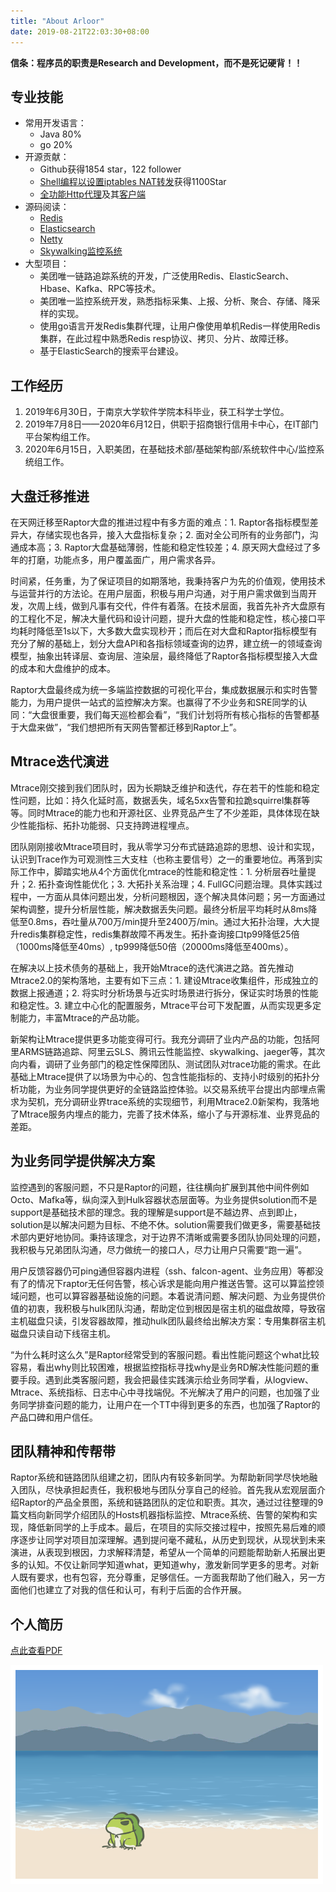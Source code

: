 ```yaml
---
title: "About Arloor"
date: 2019-08-21T22:03:30+08:00
---
```


**信条：程序员的职责是Research and Development，而不是死记硬背！！**

## 专业技能

- 常用开发语言：
    - Java 80%
    - go 20%
- 开源贡献：
    - Github获得1854 star，122 follower
    - [Shell编程以设置iptables NAT转发](https://github.com/arloor/iptablesUtils)获得1100Star
    - [全功能Http代理](https://github.com/arloor/HttpProxy)及其[客户端](https://github.com/arloor/forward)
- 源码阅读：
    - [Redis](https://www.arloor.com/tags/redis/)
    - [Elasticsearch](https://www.arloor.com/tags/elasticsearch/)
    - [Netty](https://www.arloor.com/tags/netty/)
    - [Skywalking监控系统](https://www.arloor.com/tags/%E5%8F%AF%E8%A7%82%E6%B5%8B%E6%80%A7/)
- 大型项目：
    - 美团唯一链路追踪系统的开发，广泛使用Redis、ElasticSearch、Hbase、Kafka、RPC等技术。
    - 美团唯一监控系统开发，熟悉指标采集、上报、分析、聚合、存储、降采样的实现。
    - 使用go语言开发Redis集群代理，让用户像使用单机Redis一样使用Redis集群，在此过程中熟悉Redis resp协议、拷贝、分片、故障迁移。
    - 基于ElasticSearch的搜索平台建设。

## 工作经历

1. 2019年6月30日，于南京大学软件学院本科毕业，获工科学士学位。
2. 2019年7月8日——2020年6月12日，供职于招商银行信用卡中心，在IT部门平台架构组工作。
3. 2020年6月15日，入职美团，在基础技术部/基础架构部/系统软件中心/监控系统组工作。

## 大盘迁移推进

在天网迁移至Raptor大盘的推进过程中有多方面的难点：1. Raptor各指标模型差异大，存储实现也各异，接入大盘指标复杂；2. 面对全公司所有的业务部门，沟通成本高；3. Raptor大盘基础薄弱，性能和稳定性较差；4. 原天网大盘经过了多年的打磨，功能点多，用户覆盖面广，用户需求各异。

时间紧，任务重，为了保证项目的如期落地，我秉持客户为先的价值观，使用技术与运营并行的方法论。在用户层面，积极与用户沟通，对于用户需求做到当周开发，次周上线，做到凡事有交代，件件有着落。在技术层面，我首先补齐大盘原有的工程化不足，解决大量代码和设计问题，提升大盘的性能和稳定性，核心接口平均耗时降低至1s以下，大多数大盘实现秒开；而后在对大盘和Raptor指标模型有充分了解的基础上，划分大盘API和各指标领域查询的边界，建立统一的领域查询模型，抽象出转译层、查询层、渲染层，最终降低了Raptor各指标模型接入大盘的成本和大盘维护的成本。

Raptor大盘最终成为统一多端监控数据的可视化平台，集成数据展示和实时告警能力，为用户提供一站式的监控解决方案。也赢得了不少业务和SRE同学的认同：“大盘很重要，我们每天巡检都会看”，“我们计划将所有核心指标的告警都基于大盘来做”，“我们想把所有天网告警都迁移到Raptor上”。

## Mtrace迭代演进

Mtrace刚交接到我们团队时，因为长期缺乏维护和迭代，存在若干的性能和稳定性问题，比如：持久化延时高，数据丢失，域名5xx告警和拉跪squirrel集群等等。同时Mtrace的能力也和开源社区、业界竞品产生了不少差距，具体体现在缺少性能指标、拓扑功能弱、只支持跨进程埋点。

团队刚刚接收Mtrace项目时，我从零学习分布式链路追踪的思想、设计和实现，认识到Trace作为可观测性三大支柱（也称主要信号）之一的重要地位。再落到实际工作中，脚踏实地从4个方面优化mtrace的性能和稳定性：1. 分析层吞吐量提升；2. 拓扑查询性能优化；3. 大拓扑关系治理；4. FullGC问题治理。具体实践过程中，一方面从具体问题出发，分析问题根因，逐个解决具体问题；另一方面通过架构调整，提升分析层性能，解决数据丢失问题。最终分析层平均耗时从8ms降低至0.8ms，吞吐量从700万/min提升至2400万/min。通过大拓扑治理，大大提升redis集群稳定性，redis集群故障不再发生。拓扑查询接口tp99降低25倍（1000ms降低至40ms）, tp999降低50倍（20000ms降低至400ms）。

在解决以上技术债务的基础上，我开始Mtrace的迭代演进之路。首先推动Mtrace2.0的架构落地，主要有如下三点：1. 建设Mtrace收集组件，形成独立的数据上报通道；2. 将实时分析场景与近实时场景进行拆分，保证实时场景的性能和稳定性。3. 建立中心化的配置服务，Mtrace平台可下发配置，从而实现更多定制能力，丰富Mtrace的产品功能。

新架构让Mtrace提供更多功能变得可行。我充分调研了业内产品的功能，包括阿里ARMS链路追踪、阿里云SLS、腾讯云性能监控、skywalking、jaeger等，其次向内看，调研了业务部门的稳定性保障团队、测试团队对trace功能的需求。在此基础上Mtrace提供了以场景为中心的、包含性能指标的、支持小时级别的拓扑分析功能，为业务同学提供更好的全链路监控体验。以交易系统平台提出内部埋点需求为契机，充分调研业界trace系统的实现细节，利用Mtrace2.0新架构，我落地了Mtrace服务内埋点的能力，完善了技术体系，缩小了与开源标准、业界竞品的差距。

## 为业务同学提供解决方案

监控遇到的客服问题，不只是Raptor的问题，往往横向扩展到其他中间件例如Octo、Mafka等，纵向深入到Hulk容器状态层面等。为业务提供solution而不是support是基础技术部的理念。我的理解是support是不越边界、点到即止，solution是以解决问题为目标、不绝不休。solution需要我们做更多，需要基础技术部内更好地协同。秉持该理念，对于边界不清晰或需要多团队协同处理的问题，我积极与兄弟团队沟通，尽力做统一的接口人，尽力让用户只需要“跑一遍”。

用户反馈容器仍可ping通但容器内进程（ssh、falcon-agent、业务应用）等都没有了的情况下raptor无任何告警，核心诉求是能向用户推送告警。这可以算监控领域问题，也可以算容器基础设施的问题。本着说清问题、解决问题、为业务提供价值的初衷，我积极与hulk团队沟通，帮助定位到根因是宿主机的磁盘故障，导致宿主机磁盘只读，引发容器故障，推动hulk团队最终给出解决方案：专用集群宿主机磁盘只读自动下线宿主机。

“为什么耗时这么久”是Raptor经常受到的客服问题。看出性能问题这个what比较容易，看出why则比较困难，根据监控指标寻找why是业务RD解决性能问题的重要手段。遇到此类客服问题，我会把最佳实践演示给业务同学看，从logview、Mtrace、系统指标、日志中心中寻找端倪。不光解决了用户的问题，也加强了业务同学排查问题的能力，让用户在一个TT中得到更多的东西，也加强了Raptor的产品口碑和用户信任。

## 团队精神和传帮带

Raptor系统和链路团队组建之初，团队内有较多新同学。为帮助新同学尽快地融入团队，尽快承担起责任，我积极地与团队分享自己的经验。首先我从宏观层面介绍Raptor的产品全景图，系统和链路团队的定位和职责。其次，通过过往整理的9篇文档向新同学介绍团队的Hosts机器指标监控、Mtrace系统、告警的架构和实现，降低新同学的上手成本。最后，在项目的实际交接过程中，按照先易后难的顺序逐步让同学对项目加深理解。遇到提问毫不藏私，从历史到现状，从现状到未来演进，从表现到根因，力求解释清楚，希望从一个简单的问题能帮助新人拓展出更多的认知。不仅让新同学知道what，更知道why，激发新同学更多的思考。对新人既有要求，也有包容，充分尊重，足够信任。一方面我帮助了他们融入，另一方面他们也建立了对我的信任和认可，有利于后面的合作开展。

## 个人简历

[点此查看PDF](/liuganghuan-resume.pdf)

![](/img/青蛙海.png)